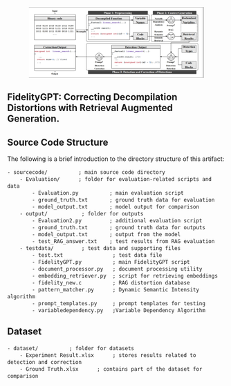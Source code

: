 <div align=center><img src="doc/Workflow.png" width="80%"></div>

## FidelityGPT: Correcting Decompilation Distortions with Retrieval Augmented Generation.
## Source Code Structure
The following is a brief introduction to the directory structure of this artifact:
```
- sourcecode/          ; main source code directory
    - Evaluation/      ; folder for evaluation-related scripts and data
        - Evaluation.py          ; main evaluation script
        - ground_truth.txt       ; ground truth data for evaluation
        - model_output.txt       ; model output for comparison
    - output/           ; folder for outputs
        - Evaluation2.py         ; additional evaluation script
        - ground_truth.txt       ; ground truth data for outputs
        - model_output.txt       ; output from the model
        - test_RAG_answer.txt    ; test results from RAG evaluation
    - testdata/         ; test data and supporting files
        - test.txt                ; test data file
        - FidelityGPT.py          ; main FidelityGPT script
        - document_processor.py   ; document processing utility
        - embedding_retriever.py  ; script for retrieving embeddings
        - fidelity_new.c          ; RAG distortion database
        - pattern_matcher.py      ; Dynamic Semantic Intensity algorithm
        - prompt_templates.py     ; prompt templates for testing       
        - variabledependency.py   ;Variable Dependency Algorithm

```
## Dataset
```
- dataset/          ; folder for datasets
    - Experiment Result.xlsx      ; stores results related to detection and correction
    - Ground Truth.xlsx      ; contains part of the dataset for comparison
```
